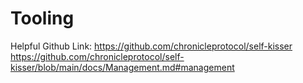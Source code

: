 # Tooling 

Helpful Github Link: 
https://github.com/chronicleprotocol/self-kisser
https://github.com/chronicleprotocol/self-kisser/blob/main/docs/Management.md#management

